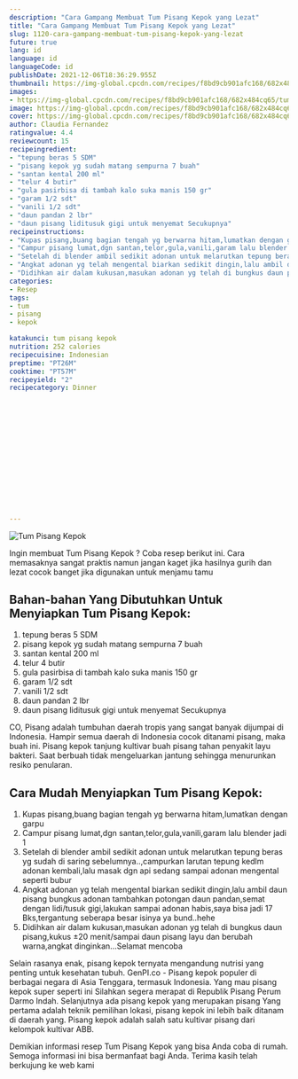 ```yaml
---
description: "Cara Gampang Membuat Tum Pisang Kepok yang Lezat"
title: "Cara Gampang Membuat Tum Pisang Kepok yang Lezat"
slug: 1120-cara-gampang-membuat-tum-pisang-kepok-yang-lezat
future: true
lang: id
language: id
languageCode: id
publishDate: 2021-12-06T18:36:29.955Z 
thumbnail: https://img-global.cpcdn.com/recipes/f8bd9cb901afc168/682x484cq65/tum-pisang-kepok-foto-resep-utama.png
images:
- https://img-global.cpcdn.com/recipes/f8bd9cb901afc168/682x484cq65/tum-pisang-kepok-foto-resep-utama.png
image: https://img-global.cpcdn.com/recipes/f8bd9cb901afc168/682x484cq65/tum-pisang-kepok-foto-resep-utama.png
cover: https://img-global.cpcdn.com/recipes/f8bd9cb901afc168/682x484cq65/tum-pisang-kepok-foto-resep-utama.png
author: Claudia Fernandez
ratingvalue: 4.4
reviewcount: 15
recipeingredient:
- "tepung beras 5 SDM"
- "pisang kepok yg sudah matang sempurna 7 buah"
- "santan kental 200 ml"
- "telur 4 butir"
- "gula pasirbisa di tambah kalo suka manis 150 gr"
- "garam 1/2 sdt"
- "vanili 1/2 sdt"
- "daun pandan 2 lbr"
- "daun pisang liditusuk gigi untuk menyemat Secukupnya"
recipeinstructions:
- "Kupas pisang,buang bagian tengah yg berwarna hitam,lumatkan dengan garpu"
- "Campur pisang lumat,dgn santan,telor,gula,vanili,garam lalu blender jadi 1"
- "Setelah di blender ambil sedikit adonan untuk melarutkan tepung beras yg sudah di saring sebelumnya..,campurkan larutan tepung kedlm adonan kembali,lalu masak dgn api sedang sampai adonan mengental seperti bubur"
- "Angkat adonan yg telah mengental biarkan sedikit dingin,lalu ambil daun pisang bungkus adonan tambahkan potongan daun pandan,semat dengan lidi/tusuk gigi,lakukan sampai adonan habis,saya bisa jadi 17 Bks,tergantung seberapa besar isinya ya bund..hehe"
- "Didihkan air dalam kukusan,masukan adonan yg telah di bungkus daun pisang,kukus ±20 menit/sampai daun pisang layu dan berubah warna,angkat dinginkan...Selamat mencoba"
categories:
- Resep
tags:
- tum
- pisang
- kepok

katakunci: tum pisang kepok 
nutrition: 252 calories
recipecuisine: Indonesian
preptime: "PT26M"
cooktime: "PT57M"
recipeyield: "2"
recipecategory: Dinner


     
    
    
    
    
    
    
    
    
    
    
      
    
---
```



![Tum Pisang Kepok](https://img-global.cpcdn.com/recipes/f8bd9cb901afc168/682x484cq65/tum-pisang-kepok-foto-resep-utama.png)

Ingin membuat Tum Pisang Kepok ? Coba resep berikut ini. Cara memasaknya sangat praktis namun jangan kaget jika hasilnya gurih dan lezat cocok banget jika digunakan untuk menjamu tamu

<!--inarticleads1-->

## Bahan-bahan Yang Dibutuhkan Untuk Menyiapkan Tum Pisang Kepok:

1. tepung beras 5 SDM
1. pisang kepok yg sudah matang sempurna 7 buah
1. santan kental 200 ml
1. telur 4 butir
1. gula pasirbisa di tambah kalo suka manis 150 gr
1. garam 1/2 sdt
1. vanili 1/2 sdt
1. daun pandan 2 lbr
1. daun pisang liditusuk gigi untuk menyemat Secukupnya

CO, Pisang adalah tumbuhan daerah tropis yang sangat banyak dijumpai di Indonesia. Hampir semua daerah di Indonesia cocok ditanami pisang, maka buah ini. Pisang kepok tanjung kultivar buah pisang tahan penyakit layu bakteri. Saat berbuah tidak mengeluarkan jantung sehingga menurunkan resiko penularan. 

<!--inarticleads2-->

## Cara Mudah Menyiapkan Tum Pisang Kepok:

1. Kupas pisang,buang bagian tengah yg berwarna hitam,lumatkan dengan garpu
1. Campur pisang lumat,dgn santan,telor,gula,vanili,garam lalu blender jadi 1
1. Setelah di blender ambil sedikit adonan untuk melarutkan tepung beras yg sudah di saring sebelumnya..,campurkan larutan tepung kedlm adonan kembali,lalu masak dgn api sedang sampai adonan mengental seperti bubur
1. Angkat adonan yg telah mengental biarkan sedikit dingin,lalu ambil daun pisang bungkus adonan tambahkan potongan daun pandan,semat dengan lidi/tusuk gigi,lakukan sampai adonan habis,saya bisa jadi 17 Bks,tergantung seberapa besar isinya ya bund..hehe
1. Didihkan air dalam kukusan,masukan adonan yg telah di bungkus daun pisang,kukus ±20 menit/sampai daun pisang layu dan berubah warna,angkat dinginkan...Selamat mencoba


Selain rasanya enak, pisang kepok ternyata mengandung nutrisi yang penting untuk kesehatan tubuh. GenPI.co - Pisang kepok populer di berbagai negara di Asia Tenggara, termasuk Indonesia. Yang mau pisang kepok super seperti ini Silahkan segera merapat di Republik Pisang Perum Darmo Indah. Selanjutnya ada pisang kepok yang merupakan pisang Yang pertama adalah teknik pemilihan lokasi, pisang kepok ini lebih baik ditanam di daerah yang. Pisang kepok adalah salah satu kultivar pisang dari kelompok kultivar ABB. 

Demikian informasi  resep Tum Pisang Kepok   yang bisa Anda coba di rumah. Semoga informasi ini bisa bermanfaat bagi Anda. Terima kasih telah berkujung ke web kami
